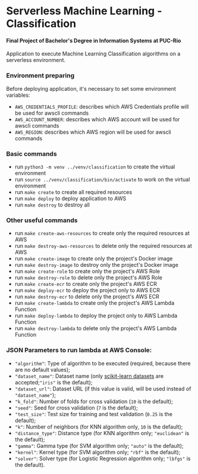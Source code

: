 # Serverless Machine Learning - Classification
#### Final Project of Bachelor's Degree in Information Systems at PUC-Rio

Application to execute Machine Learning Classification algorithms on a serverless environment.

### Environment preparing
Before deploying application, it's necessary to set some environment variables:
* `AWS_CREDENTIALS_PROFILE`: describes which AWS Credentials profile will be used for awscli commands
* `AWS_ACCOUNT_NUMBER`: describes which AWS account will be used for awscli commands
* `AWS_REGION`: describes which AWS region will be used for awscli commands

### Basic commands
* run `python3 -m venv ../venv/classification` to create the virtual environment
* run `source ../venv/classification/bin/activate` to work on the virtual environment
* run `make create` to create all required resources
* run `make deploy` to deploy application to AWS
* run `make destroy` to destroy all


### Other useful commands
* run `make create-aws-resources` to create only the required resources at AWS
* run `make destroy-aws-resources` to delete only the required resources at AWS
* run `make create-image` to create only the project's Docker image
* run `make destroy-image` to destroy only the project's Docker image
* run `make create-role` to create only the project's AWS Role
* run `make destroy-role` to delete only the project's AWS Role
* run `make create-ecr` to create only the project's AWS ECR
* run `make deploy-ecr` to deploy the project only to AWS ECR
* run `make destroy-ecr` to delete only the project's AWS ECR
* run `make create-lambda` to create only the project's AWS Lambda Function
* run `make deploy-lambda` to deploy the project only to AWS Lambda Function
* run `make destroy-lambda` to delete only the project's AWS Lambda Function


### JSON Parameters to run lambda at AWS Console:
* `"algorithm"`: Type of algorithm to be executed (required, because there are no default values);
* `"dataset_name"`: Dataset name (only [scikit-learn datasets](https://scikit-learn.org/stable/datasets) are accepted;`"iris"` is the default);
* `"dataset_url"`: Dataset URL (if this value is valid, will be used instead of `"dataset_name"`);
* `"k_fold"`: Number of folds for cross validation (`10` is the default);
* `"seed"`: Seed for cross validation (`7` is the default);
* `"test_size"`: Test size for training and test validation (`0.25` is the default);
* `"k"`: Number of neighbors (for KNN algorithm only, `10` is the default);
* `"distance_type"`: Distance type (for KNN algorithm only; `"euclidean"` is the default);
* `"gamma"`: Gamma type (for SVM algorithm only; `"auto"` is the default);
* `"kernel"`: Kernel type (for SVM algorithm only; `"rbf"` is the default);
* `"solver"`: Solver type (for Logistic Regression algorithm only; `"lbfgs"` is the default).

